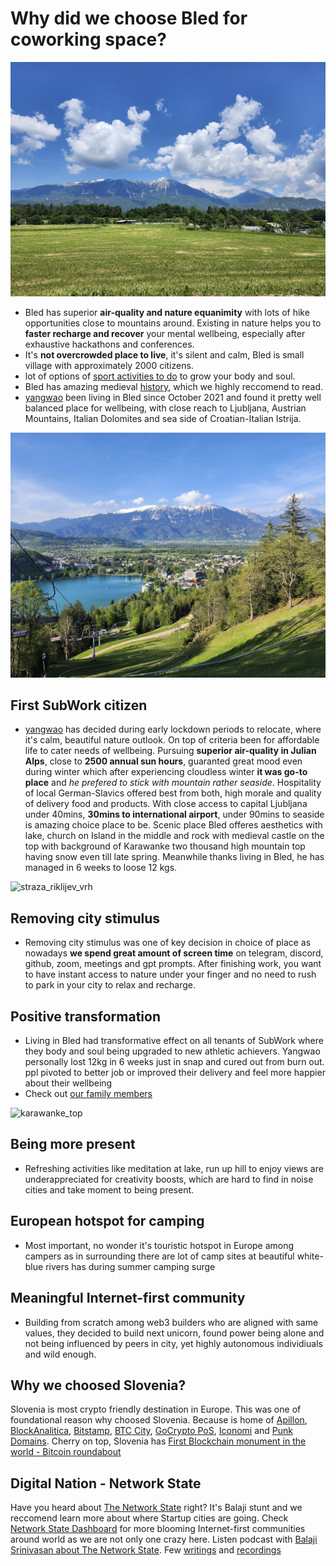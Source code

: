 # Why did we choose Bled for coworking space?

![karawanke_mountains](pics/karawanke_mountains.png)

- Bled has superior **air-quality and nature equanimity** with lots of hike opportunities close to mountains around. Existing in nature helps you to **faster recharge and recover** your mental wellbeing, especially after exhaustive hackathons and conferences.
- It's **not overcrowded place to live**, it's silent and calm, Bled is small village with approximately 2000 citizens.
- lot of options of [sport activities to do](./sports-activities-around-bled.md) to grow your body and soul.
- Bled has amazing medieval [history](https://en.wikipedia.org/wiki/Bled), which we highly reccomend to read.
- [yangwao](https://twitter.com/yangwao) been living in Bled since October 2021 and found it pretty well balanced place for wellbeing, with close reach to Ljubljana, Austrian Mountains, Italian Dolomites and sea side of Croatian-Italian Istrija.

![bled_straza](pics/bled_from_straza.png)

First SubWork citizen
---
- [yangwao](https://twitter.com/yangwao) has decided during early lockdown periods to relocate, where it's calm, beautiful nature outlook. On top of criteria been for affordable life to cater needs of wellbeing. Pursuing **superior air-quality in Julian Alps**, close to **2500 annual sun hours**, guaranted great mood even during winter which after experiencing cloudless winter **it was go-to place** and _he prefered to stick with mountain rather seaside_. Hospitality of local German-Slavics offered best from both, high morale and quality of delivery food and products. With close access to capital Ljubljana under 40mins, **30mins to international airport**, under 90mins to seaside is amazing choice place to be. Scenic place Bled offeres aesthetics with lake, church on Island in the middle and rock with medieval castle on the top with background of Karawanke two thousand high mountain top having snow even till late spring. Meanwhile thanks living in Bled, he has managed in 6 weeks to loose 12 kgs.

![straza_riklijev_vrh](./pics/straza_riklijev_vrh.png)

Removing city stimulus
---
- Removing city stimulus was one of key decision in choice of place as nowadays **we spend great amount of screen time** on telegram, discord, github, zoom, meetings and gpt prompts. After finishing work, you want to have instant access to nature under your finger and no need to rush to park in your city to relax and recharge.

Positive transformation
---
- Living in Bled had transformative effect on all tenants of SubWork where they body and soul being upgraded to new athletic achievers. Yangwao personally lost 12kg in 6 weeks just in snap and cured out from burn out. ppl pivoted to better job or improved their delivery and feel more happier about their wellbeing
- Check out [our family members](./family-members-in-subwork) 

![karawanke_top](./pics/karawanke_top.png)

Being more present
---
- Refreshing activities like meditation at lake, run up hill to enjoy views are underappreciated for creativity boosts, which are hard to find in noise cities and take moment to being present.

European hotspot for camping
---
- Most important, no wonder it's touristic hotspot in Europe among campers as in surrounding there are lot of camp sites at beautiful white-blue rivers has during summer camping surge

Meaningful Internet-first community
---
- Building from scratch among web3 builders who are aligned with same values, they decided to build next unicorn, found power being alone and not being influenced by peers in city, yet highly autonomous individiuals and wild enough.

Why we choosed Slovenia?
---
Slovenia is most crypto friendly destination in Europe. This was one of foundational reason why choosed Slovenia. Because is home of [Apillon](https://apillon.io/), [BlockAnalitica](https://blockanalitica.com/), [Bitstamp](https://www.bitstamp.net/), [BTC City](https://www.btc.si/btc-city/), [GoCrypto PoS](https://gocrypto.com/), [Iconomi](https://www.iconomi.com/) and [Punk Domains](https://punk.domains/). Cherry on top, Slovenia has [First Blockchain monument in the world - Bitcoin roundabout](https://goo.gl/maps/y2p4jfZPc8vr6Deq6)

Digital Nation - Network State 
---
Have you heard about [The Network State](https://thenetworkstate.com/) right? It's Balaji stunt and we reccomend learn more about where Startup cities are going. Check [Network State Dashboard](https://thenetworkstate.com/dashboard) for more blooming Internet-first communities around world as we are not only one crazy here. Listen podcast with [Balaji Srinivasan about The Network State](https://www.youtube.com/watch?v=8rWIsc34N9Y). Few [writings](https://www.protocol.com/policy/srinivasan-network-state) and [recordings](https://foresight.org/summary/balaji-s-srinivasan-the-network-state/)